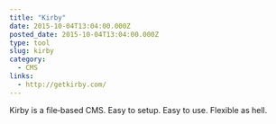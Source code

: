 ```yaml
---
title: "Kirby"
date: 2015-10-04T13:04:00.000Z
posted_date: 2015-10-04T13:04:00.000Z
type: tool
slug: kirby
category:
  - CMS
links:
  - http://getkirby.com/
---
```

Kirby is a file‑based CMS. Easy to setup. Easy to use. Flexible as hell.




